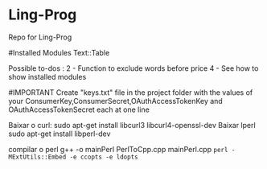 # Ling-Prog
Repo for Ling-Prog

#Installed Modules
Text::Table

Possible to-dos :
2 - Function to exclude words before price
4 - See how to show installed modules


#IMPORTANT
Create "keys.txt" file in the project folder with the values of your ConsumerKey,ConsumerSecret,OAuthAccessTokenKey and OAuthAccessTokenSecret each at one line


Baixar o curl:
sudo apt-get install libcurl3 libcurl4-openssl-dev
Baixar lperl
sudo apt-get install libperl-dev


compilar o perl
g++ -o mainPerl PerlToCpp.cpp mainPerl.cpp `perl -MExtUtils::Embed -e ccopts -e ldopts`


